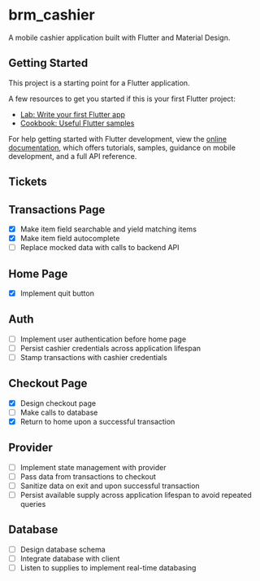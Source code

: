 # brm_cashier

A mobile cashier application built with Flutter and Material Design.

## Getting Started

This project is a starting point for a Flutter application.

A few resources to get you started if this is your first Flutter project:

- [Lab: Write your first Flutter app](https://docs.flutter.dev/get-started/codelab)
- [Cookbook: Useful Flutter samples](https://docs.flutter.dev/cookbook)

For help getting started with Flutter development, view the
[online documentation](https://docs.flutter.dev/), which offers tutorials,
samples, guidance on mobile development, and a full API reference.

## Tickets

## Transactions Page
- [x] Make item field searchable and yield matching items
- [x] Make item field autocomplete
- [ ] Replace mocked data with calls to backend API

## Home Page
- [x] Implement quit button

## Auth
- [ ] Implement user authentication before home page
- [ ] Persist cashier credentials across application lifespan
- [ ] Stamp transactions with cashier credentials

## Checkout Page
- [x] Design checkout page
- [ ] Make calls to database
- [x] Return to home upon a successful transaction

## Provider
- [ ] Implement state management with provider
- [ ] Pass data from transactions to checkout
- [ ] Sanitize data on exit and upon successful transaction
- [ ] Persist available supply across application lifespan to avoid repeated queries

## Database
- [ ] Design database schema
- [ ] Integrate database with client
- [ ] Listen to supplies to implement real-time databasing
